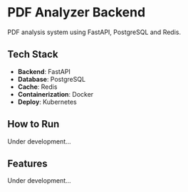 # PDF Analyzer Backend

PDF analysis system using FastAPI, PostgreSQL and Redis.

## Tech Stack
- **Backend**: FastAPI
- **Database**: PostgreSQL
- **Cache**: Redis
- **Containerization**: Docker
- **Deploy**: Kubernetes

## How to Run
Under development...

## Features
Under development...
